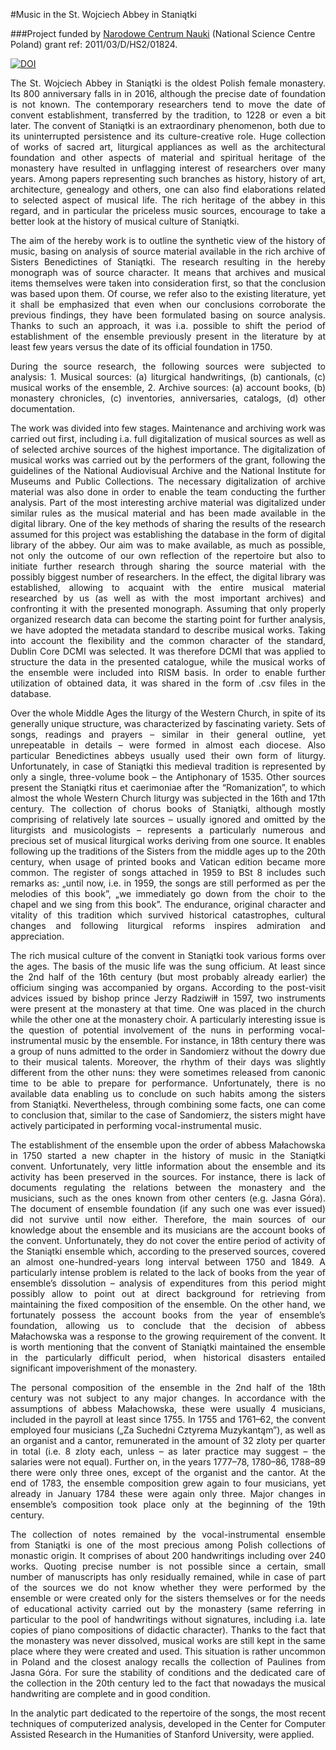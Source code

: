 #Music in the St. Wojciech Abbey in Staniątki

###Project funded by <a target="new" href="http://www.ncn.gov.pl">Narodowe Centrum Nauki</a> (National Science Centre Poland) grant ref: 2011/03/D/HS2/01824.

<a target="new" href="https://doi.org/10.5281/zenodo.291881"><img src="https://zenodo.org/badge/DOI/10.5281/zenodo.291881.svg" alt="DOI"></a>

<p align="justify">
The St. Wojciech Abbey in Staniątki is the oldest Polish female monastery. Its 800 anniversary falls in in 2016, although the precise date of foundation is not known. The contemporary researchers tend to move the date of convent establishment, transferred by the tradition, to 1228 or even a bit later. The convent of Staniątki is an extraordinary phenomenon, both due to its uninterrupted persistence and its culture-creative role. Huge collection of works of sacred art, liturgical appliances as well as the architectural foundation and other aspects of material and spiritual heritage of the monastery have resulted in unflagging interest of researchers over many years. Among papers representing such branches as history, history of art, architecture, genealogy and others, one can also find elaborations related to selected aspect of musical life. The rich heritage of the abbey in this regard, and in particular the priceless music sources, encourage to take a better look at the history of musical culture of Staniątki.
</p>

<p align="justify">
The aim of the hereby work is to outline the synthetic view of the history of music, basing on analysis of source material available in the rich archive of Sisters Benedictines of Staniątki. The research resulting in the hereby monograph was of source character. It means that archives and musical items themselves were taken into consideration first, so that the conclusion was based upon them. Of course, we refer also to the existing literature, yet it shall be emphasized that even when our conclusions corroborate the previous findings, they have been formulated basing on source analysis. Thanks to such an approach, it was i.a. possible to shift the period of establishment of the ensemble previously present in the literature by at least few years versus the date of its official foundation in 1750.
</p>

<p align="justify">
During the source research, the following sources were subjected to analysis:
1.	Musical sources:
(a)	liturgical handwritings,
(b)	cantionals,
(c)	musical works of the ensemble,
2.	Archive sources:
(a)	account books,
(b)	monastery chronicles,
(c)	inventories, anniversaries, catalogs,
(d)	other documentation.
</p>

<p align="justify">
The work was divided into few stages. Maintenance and archiving work was carried out first, including i.a. full digitalization of musical sources as well as of selected archive sources of the highest importance. The digitalization of musical works was carried out by the performers of the grant, following the guidelines of the National Audiovisual Archive and the National Institute for Museums and Public Collections. The necessary digitalization of archive material was also done in order to enable the team conducting the further analysis. Part of the most interesting archive material was digitalized under similar rules as the musical material and has been made available in the digital library. One of the key methods of sharing the results of the research assumed for this project was establishing the database in the form of digital library of the abbey. Our aim was to make available, as much as possible, not only the outcome of our own reflection of the repertoire but also to initiate further research through sharing the source material with the possibly biggest number of researchers. In the effect, the digital library was established, allowing to acquaint with the entire musical material researched by us (as well as with the most important archives) and confronting it with the presented monograph. Assuming that only properly organized research data can become the starting point for further analysis, we have adopted the metadata standard to describe musical works. Taking into account the flexibility and the common character of the standard, Dublin Core DCMI was selected. It was therefore DCMI that was applied to structure the data in the presented catalogue, while the musical works of the ensemble were included into RISM basis. In order to enable further utilization of obtained data, it was shared in the form of .csv files in the database.
</p>

<p align="justify">
Over the whole Middle Ages the liturgy of the Western Church, in spite of its generally unique structure, was characterized by fascinating variety. Sets of songs, readings and prayers – similar in their general outline, yet unrepeatable in details – were formed in almost each diocese. Also particular Benedictines abbeys usually used their own form of liturgy. Unfortunately, in case of Staniątki this medieval tradition is represented by only a single, three-volume book – the Antiphonary of 1535. Other sources present the Staniątki ritus et caerimoniae after the “Romanization”, to which almost the whole Western Church liturgy was subjected in the 16th and 17th century. The collection of chorus books of Staniątki, although mostly comprising of relatively late sources – usually ignored and omitted by the liturgists and musicologists – represents a particularly numerous and precious set of musical liturgical works deriving from one source. It enables following up the traditions of the Sisters from the middle ages up to the 20th century, when usage of printed books and Vatican edition became more common. The register of songs attached in 1959 to BSt 8 includes such remarks as: „until now, i.e. in 1959, the songs are still performed as per the melodies of this book”, „we immediately go down from the choir to the chapel and we sing from this book”. The endurance, original character and vitality of this tradition which survived historical catastrophes, cultural changes and following liturgical reforms inspires admiration and appreciation.
</p>

<p align="justify">
The rich musical culture of the convent in Staniątki took various forms over the ages. The basis of the music life was the sung officium. At least since the 2nd half of the 16th century (but most probably already earlier) the officium singing was accompanied by organs. According to the post-visit advices issued by bishop prince Jerzy Radziwiłł in 1597, two instruments were present at the monastery at that time. One was placed in the church while the other one at the monastery choir. A particularly interesting issue is the question of potential involvement of the nuns in performing vocal-instrumental music by the ensemble. For instance, in 18th century there was a group of nuns admitted to the order in Sandomierz without the dowry due to their musical talents. Moreover, the rhythm of their days was slightly different from the other nuns: they were sometimes released from canonic time to be able to prepare  for performance. Unfortunately, there is no available data enabling us to conclude on such habits among the sisters from Staniątki. Nevertheless, through combining some facts, one can come to conclusion that, similar to the case of Sandomierz, the sisters might have actively participated in performing vocal-instrumental music.
</p>

<p align="justify">
The establishment of the ensemble upon the order of abbess Małachowska in 1750 started a new chapter in the history of music in the Staniątki convent. Unfortunately, very little information about the ensemble and its activity has been preserved in the sources. For instance, there is lack of documents regulating the relations between the monastery and the musicians, such as the ones known from other centers (e.g. Jasna Góra). The document of ensemble foundation (if any such one was ever issued) did not survive until now either. Therefore, the main sources of our knowledge about the ensemble and its musicians are the account books of the convent. Unfortunately, they do not cover the entire period of activity of the Staniątki ensemble which, according to the preserved sources, covered an almost one-hundred-years long interval between 1750 and 1849. A particularly intense problem is related to the lack of books from the year of ensemble’s dissolution – analysis of expenditures from this period might possibly allow to point out at direct background for retrieving from maintaining the fixed composition of the ensemble. On the other hand, we fortunately possess the account books from the year of ensemble’s foundation, allowing us to conclude that the decision of abbess Małachowska was a response to the growing requirement of the convent. It is worth mentioning that the convent of Staniątki maintained the ensemble in the particularly difficult period, when historical disasters entailed significant impoverishment of the monastery.
</p>

<p align="justify">
The personal composition of the ensemble in the 2nd half of the 18th century was not subject to any major changes. In accordance with the assumptions of abbess Małachowska, these were usually 4 musicians, included in the payroll at least since 1755. In 1755 and 1761–62, the convent employed four musicians („Za Suchedni Cztyrema Muzykantąm”), as well as an organist and a cantor, remunerated in the amount of 32 zloty per quarter in total (i.e. 8 zloty each, unless – as later practice may suggest – the salaries were not equal). Further on, in the years 1777–78, 1780–86, 1788–89 there were only three ones, except of the organist and the cantor. At the end of 1783, the ensemble composition grew again to four musicians, yet already in January 1784 these were again only three. Major changes in ensemble’s composition took place only at the beginning of the 19th century.
</p>

<p align="justify">
The collection of notes remained by the vocal-instrumental ensemble from Staniątki is one of the most precious among Polish collections of monastic origin. It comprises of about 200 handwritings including over 240 works. Quoting precise number is not possible since a certain, small number of manuscripts has only residually remained, while in case of part of the sources we do not know whether they were performed by the ensemble or were created only for the sisters themselves or for the needs of educational activity carried out by the monastery (same referring in particular to the pool of  handwritings without signatures, including i.a. late copies of piano compositions of didactic character). Thanks to the fact that the monastery was never dissolved, musical works are still kept in the same place where they were created and used. This situation is rather uncommon in Poland and the closest analogy recalls the collection of Paulines from Jasna Góra. For sure the stability of conditions and the dedicated care of the collection in the 20th century led to the fact that nowadays the musical handwriting are complete and in good condition.
</p>

<p align="justify">
In the analytic part dedicated to the repertoire of the songs, the most recent techniques of computerized analysis, developed in the Center for Computer Assisted Research in the Humanities of Stanford University, were applied.
</p>
